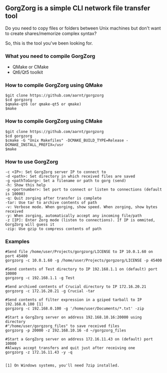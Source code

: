 ## GorgZorg is a simple CLI network file transfer tool

Do you need to copy files or folders between Unix machines but don't want to create shares/memorize complex syntax?

So, this is the tool you've been looking for.

### What you need to compile GorgZorg

* QMake or CMake
* Qt6/Qt5 toolkit

### How to compile GorgZorg using QMake
```
$git clone https://github.com/aarnt/gorgzorg
$cd gorgzorg
$qmake-qt6 (or qmake-qt5 or qmake)
$make
```

### How to compile GorgZorg using CMake

```
$git clone https://github.com/aarnt/gorgzorg
$cd gorgzorg
$cmake -G "Unix Makefiles" -DCMAKE_BUILD_TYPE=Release -DCMAKE_INSTALL_PREFIX=/usr
$make
```

### How to use GorgZorg

    -c <IP>: Set GorgZorg server IP to connect to
    -d <path>: Set directory in which received files are saved
    -g <pathToGorg>: Set a filename or path to gorg (send)
    -h: Show this help
    -p <portnumber>: Set port to connect or listen to connections (default is 10000)
    -q: Quit zorging after transfer is complete
    -tar: Use tar to archive contents of path
    -v: Verbose mode. When gorging, show speed. When zorging, show bytes received
    -y: When zorging, automatically accept any incoming file/path
    -z [IP]: Enter Zorg mode (listen to connections). If IP is ommited, GorgZorg will guess it
    -zip: Use gzip to compress contents of path


### Examples

```
#Send file /home/user/Projects/gorgzorg/LICENSE to IP 10.0.1.60 on port 45400
gorgzorg -c 10.0.1.60 -g /home/user/Projects/gorgzorg/LICENSE -p 45400

#Send contents of Test directory to IP 192.168.1.1 on (default) port 10000
gorgzorg -c 192.168.1.1 -g Test  

#Send archived contents of Crucial directory to IP 172.16.20.21
gorgzorg -c 172.16.20.21 -g Crucial -tar

#Send contents of filter expression in a gziped tarball to IP 192.168.0.100 [1]
gorgzorg -c 192.168.0.100 -g '/home/user/Documents/*.txt' -zip

#Start a GorgZorg server on address 192.168.10.16:20000 using directory 
#"/home/user/gorgzorg_files" to save received files
gorgzorg -p 20000 -z 192.168.10.16 -d ~/gorgzorg_files

#Start a GorgZorg server on address 172.16.11.43 on (default) port 10000
#Always accept transfers and quit just after receiving one
gorgzorg -z 172.16.11.43 -y -q


[1] On Windows systems, you'll need 7zip installed.
```
